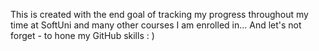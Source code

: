 This is created with the end goal of tracking my progress throughout my time at SoftUni and many other courses I am enrolled in...
And let's not forget - to hone my GitHub skills : )
